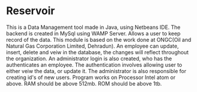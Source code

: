 # Reservoir
This is a Data Management tool made in Java, using Netbeans IDE.
The backend is created in MySql using WAMP Server.
Allows a user to keep record of the data.
This module is based on the work done at ONGC(Oil and Natural Gas Corporation Limited, Dehradun).
An employee can update, insert, delete and veiw in the database, the changes will reflect throughout the organization.
An administrator login is also created, who has the authenticates an employee.
The authentication involves allowing user to either veiw the data, or update it.
The administrator is also responsible for creating id's of new users.
Program works on Processor Intel atom or above.
RAM should be above 512mb.
ROM should be above 1tb.
